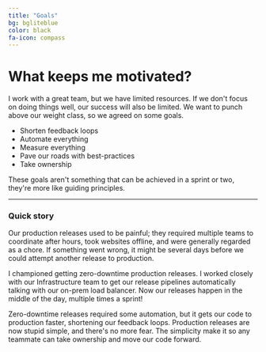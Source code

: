 ```yaml
---
title: "Goals"
bg: bgliteblue
color: black
fa-icon: compass
---
```



# What keeps me motivated?

I work with a great team, but we have limited resources. If we don't focus on doing things well, our success will also be limited. We want to punch above our weight class, so we agreed on some goals.

* Shorten feedback loops
* Automate everything
* Measure everything	
* Pave our roads with best-practices
* Take ownership

These goals aren't something that can be achieved in a sprint or two, they're more like guiding principles.

---
### Quick story

Our production releases used to be painful; they required multiple teams to coordinate after hours, took websites offline, and were generally regarded as a chore. If something went wrong, it might be several days before we could attempt another release to production.

I championed getting zero-downtime production releases. I worked closely with our Infrastructure team to get our release pipelines automatically talking with our on-prem load balancer. Now our releases happen in the middle of the day, multiple times a sprint!

Zero-downtime releases required some automation, but it gets our code to production faster, shortening our feedback loops. Production releases are now stupid simple, and there's no more fear. The simplicity make it so any teammate can take ownership and move our code forward.